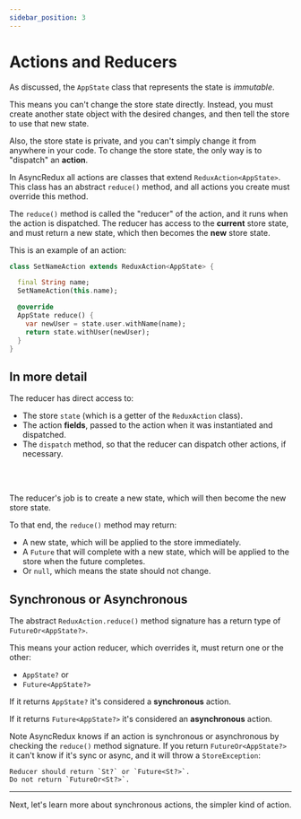 ```yaml
---
sidebar_position: 3
---
```


# Actions and Reducers

As discussed, the `AppState` class that represents the state is _immutable_.

This means you can't change the store state directly.
Instead, you must create another state object with the desired changes,
and then tell the store to use that new state.

Also, the store state is private, and you can't simply change it from anywhere in your code.
To change the store state, the only way is to "dispatch" an **action**.

In AsyncRedux all actions are classes that extend `ReduxAction<AppState>`.
This class has an abstract `reduce()` method, and all actions you create must override this method.

The `reduce()` method is called the "reducer" of the action, and it runs when the action is
dispatched.
The reducer has access to the **current** store state,
and must return a new state, which then becomes the **new** store state.

This is an example of an action:

```dart
class SetNameAction extends ReduxAction<AppState> {

  final String name;
  SetNameAction(this.name);

  @override
  AppState reduce() {
    var newUser = state.user.withName(name);
    return state.withUser(newUser);
  }
}
```

## In more detail

The reducer has direct access to:

- The store `state` (which is a getter of the `ReduxAction` class).
- The action **fields**, passed to the action when it was instantiated and dispatched.
- The `dispatch` method, so that the reducer can dispatch other actions, if necessary.

<br></br>

The reducer's job is to create a new state, which will then become the new store state.

To that end, the `reduce()` method may return:

* A new state, which will be applied to the store immediately.
* A `Future` that will complete with a new state, which will be applied to the store when the
  future completes.
* Or `null`, which means the state should not change.

## Synchronous or Asynchronous

The abstract `ReduxAction.reduce()` method signature has a return type of `FutureOr<AppState?>`.

This means your action reducer, which overrides it,
must return one or the other: 

* `AppState?` or 
* `Future<AppState?>`

If it returns `AppState?` it's considered a **synchronous** action.

If it returns `Future<AppState?>` it's considered an **asynchronous** action.

Note AsyncRedux knows if an action is synchronous or asynchronous by checking
the `reduce()` method signature. If you return `FutureOr<AppState?>` it can't know if it's sync
or async, and it will throw a `StoreException`:

```
Reducer should return `St?` or `Future<St?>`. 
Do not return `FutureOr<St?>`.
```

<hr></hr>

Next, let's learn more about synchronous actions, the simpler kind of action.

